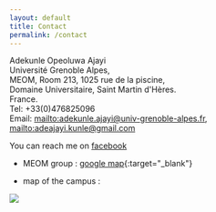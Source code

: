 ```yaml
---
layout: default
title: Contact
permalink: /contact
---
```



Adekunle Opeoluwa Ajayi <br/>
Université Grenoble Alpes, <br/>
MEOM, Room 213, 1025 rue de la piscine,  <br/>
Domaine Universitaire, Saint Martin d'Hères. <br/>
France. <br/>
Tel: +33(0)476825096   <br/>
Email: <mailto:adekunle.ajayi@univ-grenoble-alpes.fr>, <mailto:adeajayi.kunle@gmail.com>

You can reach me on <a href="https://www.facebook.com/adeajayi.kunle" target="_blank"> facebook </a>


- MEOM group : [google map](https://www.google.com/maps/place/E.N.S.H.M.G.,+38610+Gi%C3%A8res,+France/@45.1962376,5.7685248,18z/data=!3m1!4b1!4m7!1m4!3m3!1s0x0:0x0!2zNDXCsDExJzQ1LjYiTiA1wrA0NicxMC4zIkU!3b1!3m1!1s0x478af5a428730377:0x2d8a13adde8d6de){:target="_blank"}

- map of the campus : 
<div>
    <img src="{{site.baseurl}}/img/meom_adresses.png" align="middle" >
</div>
